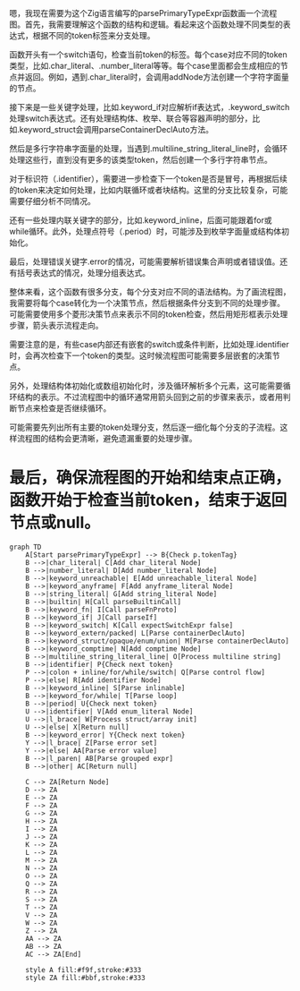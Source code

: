 嗯，我现在需要为这个Zig语言编写的parsePrimaryTypeExpr函数画一个流程图。首先，我需要理解这个函数的结构和逻辑。看起来这个函数处理不同类型的表达式，根据不同的token标签来分支处理。

函数开头有一个switch语句，检查当前token的标签。每个case对应不同的token类型，比如.char_literal、.number_literal等等。每个case里面都会生成相应的节点并返回。例如，遇到.char_literal时，会调用addNode方法创建一个字符字面量的节点。

接下来是一些关键字处理，比如.keyword_if对应解析if表达式，.keyword_switch处理switch表达式。还有处理结构体、枚举、联合等容器声明的部分，比如.keyword_struct会调用parseContainerDeclAuto方法。

然后是多行字符串字面量的处理，当遇到.multiline_string_literal_line时，会循环处理这些行，直到没有更多的该类型token，然后创建一个多行字符串节点。

对于标识符（.identifier），需要进一步检查下一个token是否是冒号，再根据后续的token来决定如何处理，比如内联循环或者块结构。这里的分支比较复杂，可能需要仔细分析不同情况。

还有一些处理内联关键字的部分，比如.keyword_inline，后面可能跟着for或while循环。此外，处理点符号（.period）时，可能涉及到枚举字面量或结构体初始化。

最后，处理错误关键字.error的情况，可能需要解析错误集合声明或者错误值。还有括号表达式的情况，处理分组表达式。

整体来看，这个函数有很多分支，每个分支对应不同的语法结构。为了画流程图，我需要将每个case转化为一个决策节点，然后根据条件分支到不同的处理步骤。可能需要使用多个菱形决策节点来表示不同的token检查，然后用矩形框表示处理步骤，箭头表示流程走向。

需要注意的是，有些case内部还有嵌套的switch或条件判断，比如处理.identifier时，会再次检查下一个token的类型。这时候流程图可能需要多层嵌套的决策节点。

另外，处理结构体初始化或数组初始化时，涉及循环解析多个元素，这可能需要循环结构的表示。不过流程图中的循环通常用箭头回到之前的步骤来表示，或者用判断节点来检查是否继续循环。

可能需要先列出所有主要的token处理分支，然后逐一细化每个分支的子流程。这样流程图的结构会更清晰，避免遗漏重要的处理步骤。

最后，确保流程图的开始和结束点正确，函数开始于检查当前token，结束于返回节点或null。
================================================
```mermaid
graph TD
    A[Start parsePrimaryTypeExpr] --> B{Check p.tokenTag}
    B -->|char_literal| C[Add char_literal Node]
    B -->|number_literal| D[Add number_literal Node]
    B -->|keyword_unreachable| E[Add unreachable_literal Node]
    B -->|keyword_anyframe| F[Add anyframe_literal Node]
    B -->|string_literal| G[Add string_literal Node]
    B -->|builtin| H[Call parseBuiltinCall]
    B -->|keyword_fn| I[Call parseFnProto]
    B -->|keyword_if| J[Call parseIf]
    B -->|keyword_switch| K[Call expectSwitchExpr false]
    B -->|keyword_extern/packed| L[Parse containerDeclAuto]
    B -->|keyword_struct/opaque/enum/union| M[Parse containerDeclAuto]
    B -->|keyword_comptime| N[Add comptime Node]
    B -->|multiline_string_literal_line| O[Process multiline string]
    B -->|identifier| P{Check next token}
    P -->|colon + inline/for/while/switch| Q[Parse control flow]
    P -->|else| R[Add identifier Node]
    B -->|keyword_inline| S[Parse inlinable]
    B -->|keyword_for/while| T[Parse loop]
    B -->|period| U{Check next token}
    U -->|identifier| V[Add enum_literal Node]
    U -->|l_brace| W[Process struct/array init]
    U -->|else| X[Return null]
    B -->|keyword_error| Y{Check next token}
    Y -->|l_brace| Z[Parse error set]
    Y -->|else| AA[Parse error value]
    B -->|l_paren| AB[Parse grouped expr]
    B -->|other| AC[Return null]
    
    C --> ZA[Return Node]
    D --> ZA
    E --> ZA
    F --> ZA
    G --> ZA
    H --> ZA
    I --> ZA
    J --> ZA
    K --> ZA
    L --> ZA
    M --> ZA
    N --> ZA
    O --> ZA
    Q --> ZA
    R --> ZA
    S --> ZA
    T --> ZA
    V --> ZA
    W --> ZA
    Z --> ZA
    AA --> ZA
    AB --> ZA
    AC --> ZA[End]
    
    style A fill:#f9f,stroke:#333
    style ZA fill:#bbf,stroke:#333
```